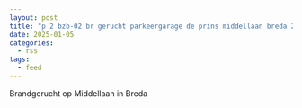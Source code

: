 ```yaml
---
layout: post
title: "p 2 bzb-02 br gerucht parkeergarage de prins middellaan breda 203132"
date: 2025-01-05
categories: 
  - rss
tags: 
  - feed
---
```


Brandgerucht op Middellaan in Breda
